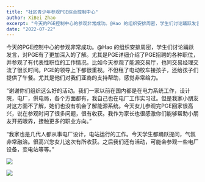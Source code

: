 ```yaml
---
title: "社区青少年参观PGE综合控制中心"
author: XiBei Zhao
excerpt: "今天的PGE控制中心的参观非常成功。@Hao 的组织安排周密，学生们讨论踊跃发言，对PGE有了更加深入的了解。尤其是PGE详细介绍了PGE招聘的各种职位，并参观了有代表性职位的工作情况。比如今天参观了能源交易厅，也同交易经理交流了很长时间。PGE的领导上下都很重视。不但租了电动校车接孩子，还给孩子们提供了午餐。尤其是他们对我们亚裔的支持帮助，感觉非常给力。"
date: "2022-07-22"
---
```


今天的PGE控制中心的参观非常成功。@Hao 的组织安排周密，学生们讨论踊跃发言，对PGE有了更加深入的了解。尤其是PGE详细介绍了PGE招聘的各种职位，并参观了有代表性职位的工作情况。比如今天参观了能源交易厅，也同交易经理交流了很长时间。PGE的领导上下都很重视。不但租了电动校车接孩子，还给孩子们提供了午餐。尤其是他们对我们亚裔的支持帮助，感觉非常给力。

“谢谢你们组织这么好的活动。我们一家以前在国内都是在电力系统工作，设计院，电厂，供电局，各个方面都有，我自己也在电厂工作实习过。但是我家小朋友对这方面不了解，她们也没有机会了解能源系统。今天女儿参观完PGE回家很高兴，说在参观时问了很多问题，很有收获。我作为家长也很感激你们能够帮助小朋友开拓眼界，接触更多的职业方向。”

“我家也是几代人都从事电厂设计，电站运行的工作。今天学生都踊跃提问，气氛非常融洽。很高兴您女儿这次有所收获。之后我们还有活动，可能会参观一些电厂设备，变电站等等。”

![](https://res.cloudinary.com/dhngj18do/image/upload/f_auto,q_auto/v1/images/Wechat%20Image_20220722165221)

![](https://res.cloudinary.com/dhngj18do/image/upload/f_auto,q_auto/v1/images/Wechat%20Image_20220724144221)
